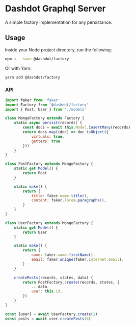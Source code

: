# Dashdot Graphql Server

A simple factory implementation for any persistance.

## Usage

Inside your Node project directory, run the following:

```sh
npm i --save @dashdot/factory
```

Or with Yarn:

```sh
yarn add @dashdot/factory
```

### API

```javascript
import faker from 'faker'
import Factory from '@dashdot/factory'
import { Post, User } from './models'

class MongoFactory extends Factory {
    static async persist(records) {
        const docs = await this.Model.insertMany(records)
        return docs.map((doc) => doc.toObject({
            virtuals: true,
            getters: true
        }))
    }
}

class PostFactory extends MongoFactory {
    static get Model() {
        return Post
    }

    static make() {
        return {
            title: faker.name.title(),
            content: faker.lorem.paragraphs(),
        }
    }
}

class UserFactory extends MongoFactory {
    static get Model() {
        return User
    }

    static make() {
        return {
            name: faker.name.firstName(),
            email: faker.unique(faker.internet.email),
        }
    }

    createPosts(records, states, data) {
        return PostFactory.create(records, states, {
            ...data,
            user: this.id,
        })
    }
}

const [user] = await UserFactory.create(1)
const posts = await user.createPosts(4)
```